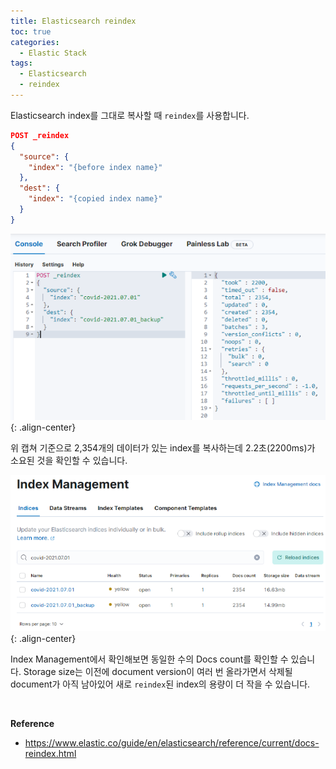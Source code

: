 ```yaml
---
title: Elasticsearch reindex
toc: true
categories:
  - Elastic Stack
tags:
  - Elasticsearch
  - reindex
---
```


Elasticsearch index를 그대로 복사할 때 `reindex`를 사용합니다.

```json
POST _reindex
{
  "source": {
    "index": "{before index name}"
  },
  "dest": {
    "index": "{copied index name}"
  }
}
```

![reindex](/assets/images/posts/2022-6-28-elasticsearch-reindex/img-1.png){: .align-center}

위 캡쳐 기준으로 2,354개의 데이터가 있는 index를 복사하는데 2.2초(2200ms)가 소요된 것을 확인할 수 있습니다. 

![reindex result](/assets/images/posts/2022-6-28-elasticsearch-reindex/img-2.png){: .align-center}

Index Management에서 확인해보면 동일한 수의 Docs count를 확인할 수 있습니다. Storage size는 이전에 document version이 여러 번 올라가면서 삭제될 document가 아직 남아있어 새로 `reindex`된 index의 용량이 더 작을 수 있습니다.

<br>

**Reference**

* <https://www.elastic.co/guide/en/elasticsearch/reference/current/docs-reindex.html>
